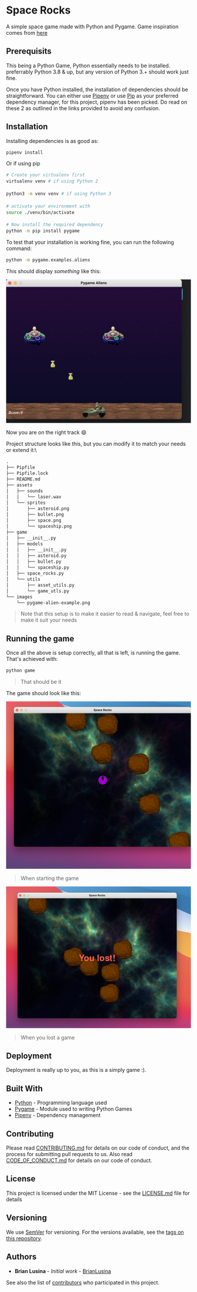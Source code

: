 # Space Rocks



A simple space game made with Python and Pygame. Game inspiration comes
from [here](https://www.youtube.com/watch?v=WYSupJ5r2zo)

## Prerequisits

This being a Python Game, Python essentially needs to be installed. preferrably Python 3.8 & up, but any version of
Python 3.+ should work just fine.

Once you have Python installed, the installation of dependencies should be straightforward. You can either
use [Pipenv](https://pypi.org/project/pipenv/) or use [Pip](https://pypi.org/project/pip/) as your preferred dependency
manager, for this project, pipenv has been picked. Do read on these 2 as outlined in the links provided to avoid any
confusion.

## Installation

Installing dependencies is as good as:

``` bash
pipenv install
```

Or if using pip

``` bash
# Create your virtualenv first
virtualenv venv # if using Python 2
 
python3 -m venv venv # if using Python 3

# activate your environment with
source ./venv/bin/activate

# Now install the required dependency
python -m pip install pygame
```

To test that your installation is working fine, you can run the following command:

``` bash
python -m pygame.examples.aliens
```

This should display _something_ like this:

![pygame-aliens-example](./images/pygame-alien-example.png)

Now you are on the right track :smile:

Project structure looks like this, but you can modify it to match your needs or extend it:\

```plain
.
├── Pipfile
├── Pipfile.lock
├── README.md
├── assets
│   ├── sounds
│   │   └── laser.wav
│   └── sprites
│       ├── asteroid.png
│       ├── bullet.png
│       ├── space.png
│       └── spaceship.png
├── game
│   ├── __init__.py
│   ├── models
│   │   ├── __init__.py
│   │   ├── asteroid.py
│   │   ├── bullet.py
│   │   └── spaceship.py
│   ├── space_rocks.py
│   └── utils
│       ├── asset_utils.py
│       └── game_utls.py
└── images
    └── pygame-alien-example.png
```

> Note that this setup is to make it easier to read & navigate, feel free to make it suit your needs

## Running the game

Once all the above is setup correctly, all that is left, is running the game. That's achieved with:

```bash
python game
```

> That should be it

The game should look like this:

![spacerocks](./images/spacerocks.png)
> When starting the game

![spacerocks-lost](./images/spacerocks-lost.png)
> When you lost a game

## Deployment

Deployment is really up to you, as this is a simply game :).

## Built With

* [Python](https://www.python.org/) - Programming language used
* [Pygame](https://www.pygame.org/wiki/about) - Module used to writing Python Games
* [Pipenv](https://pypi.org/project/pipenv/) - Dependency management

## Contributing

Please read [CONTRIBUTING.md](.github/CONTRIBUTING.md) for details on our code of conduct, and the process for
submitting pull requests to us. Also read [CODE_OF_CONDUCT.md](CODE_OF_CONDUCT.md) for details on our code of conduct.

## License

This project is licensed under the MIT License - see the [LICENSE.md](LICENSE) file for details

## Versioning

We use [SemVer](http://semver.org/) for versioning. For the versions available, see
the [tags on this repository](https://github.com/Wyvarn/space-rocks/releases).

## Authors

* **Brian Lusina** - *Initial work* - [BrianLusina](https://github.com/BrianLusina)

See also the list of [contributors](https://github.com/Wyvarn/space-rocks/graphs/contributors) who participated in this
project.


